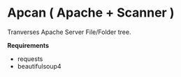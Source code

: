 # Apcan ( Apache + Scanner )

Tranverses Apache Server File/Folder tree.

**Requirements**
- requests
- beautifulsoup4
